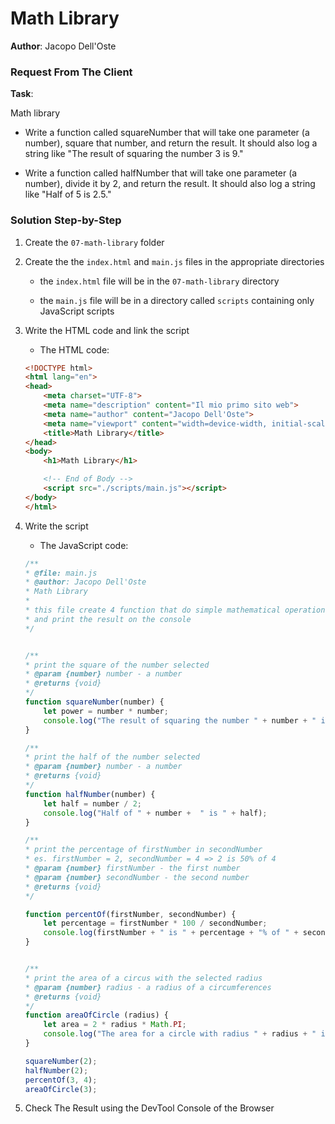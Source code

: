 # Math Library

**Author**: Jacopo Dell'Oste 

### Request From The Client

**Task**: 

Math library

- Write a function called squareNumber that will take one parameter (a
number), square that number, and return the result. It should also log a
string like "The result of squaring the number 3 is 9."

- Write a function called halfNumber that will take one parameter (a
number), divide it by 2, and return the result. It should also log a string like
"Half of 5 is 2.5."



### Solution Step-by-Step

1. Create the  `07-math-library` folder

2. Create the the `index.html` and `main.js` files in the appropriate directories

    * the `index.html` file will be in the `07-math-library` directory

    * the `main.js` file will be in a directory called `scripts` containing only JavaScript scripts

3. Write the HTML code and link the script
    
    * The HTML code:

    ```HTML 
    <!DOCTYPE html>
    <html lang="en">
    <head>
        <meta charset="UTF-8">
        <meta name="description" content="Il mio primo sito web">
        <meta name="author" content="Jacopo Dell'Oste">
        <meta name="viewport" content="width=device-width, initial-scale=1.0">
        <title>Math Library</title>
    </head>
    <body>
        <h1>Math Library</h1>

        <!-- End of Body -->
        <script src="./scripts/main.js"></script>
    </body>
    </html>
    ```

4. Write the script  

    * The JavaScript code:

    ```javascript
    /**
    * @file: main.js
    * @author: Jacopo Dell'Oste
    * Math Library
    *
    * this file create 4 function that do simple mathematical operation 
    * and print the result on the console
    */


    /**
    * print the square of the number selected
    * @param {number} number - a number
    * @returns {void}
    */
    function squareNumber(number) {
        let power = number * number;
        console.log("The result of squaring the number " + number + " is " + power); 
    }

    /**
    * print the half of the number selected
    * @param {number} number - a number
    * @returns {void}
    */
    function halfNumber(number) {
        let half = number / 2;
        console.log("Half of " + number +  " is " + half);
    }

    /**
    * print the percentage of firstNumber in secondNumber
    * es. firstNumber = 2, secondNumber = 4 => 2 is 50% of 4
    * @param {number} firstNumber - the first number
    * @param {number} secondNumber - the second number 
    * @returns {void}
    */

    function percentOf(firstNumber, secondNumber) {
        let percentage = firstNumber * 100 / secondNumber;
        console.log(firstNumber + " is " + percentage + "% of " + secondNumber);
    }


    /**
    * print the area of a circus with the selected radius
    * @param {number} radius - a radius of a circumferences
    * @returns {void}
    */
    function areaOfCircle (radius) {
        let area = 2 * radius * Math.PI;
        console.log("The area for a circle with radius " + radius + " is " + area.toFixed(2));
    }

    squareNumber(2);
    halfNumber(2);
    percentOf(3, 4);
    areaOfCircle(3);
    ```

5. Check The Result using the DevTool Console of the Browser
